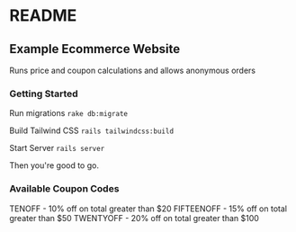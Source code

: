 # README

## Example Ecommerce Website

Runs price and coupon calculations and allows anonymous orders

### Getting Started

Run migrations
```rake db:migrate```

Build Tailwind CSS
```rails tailwindcss:build```

Start Server
```rails server```

Then you're good to go.

### Available Coupon Codes
TENOFF - 10% off on total greater than $20
FIFTEENOFF - 15% off on total greater than $50
TWENTYOFF - 20% off on total greater than $100
